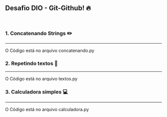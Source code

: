## Desafio DIO - Git-Github! :fire:
<br>

### 1. Concatenando Strings :pencil2:
---
O Código está no arquivo concatenando.py


### 2. Repetindo textos :page_facing_up:
---
O Código está no arquivo textos.py


### 3. Calculadora simples :computer:
---
O Código está no arquivo calculadora.py
